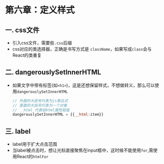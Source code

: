 # 第六章：定义样式

## 一. css文件
* 引入css文件，需要些`.css`后缀
* css对应的类选择器，正确是书写方式是 `className`，如果写成`class`会与React的类重复


## 二. dangerouslySetInnerHTML
* 如果文字中带有标签(如`<h1>`)，这是还想保留样式，不想做转义，那么可以使用`dangerouslySetInnerHTML`
    ```javascript
    // 外面的大括号代表为js表达式
    // 里面的大括号代表为一个对象
    // __html 代表给html属性赋值
    dangerouslySetInnerHTML = {{__html:item}}
    ```

## 三. label
* label用于扩大点击范围
* 当label被点击时，想让光标直接聚焦在input框中，这时候不能使用`for`,需使用React的`htmlFor`


<comment/>